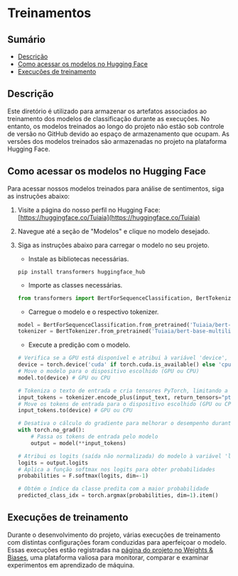 # Treinamentos

## Sumário

- [Descrição](#descrição)
- [Como acessar os modelos no Hugging Face](#como-acessar-os-modelos-no-hugging-face)
- [Execuções de treinamento](#execuções-de-treinamento)

## Descrição

Este diretório é utilizado para armazenar os artefatos associados ao treinamento dos modelos de classificação durante as execuções. No entanto, os modelos treinados ao longo do projeto não estão sob controle de versão no GitHub devido ao espaço de armazenamento que ocupam. As versões dos modelos treinados são armazenadas no projeto na plataforma Hugging Face.

## Como acessar os modelos no Hugging Face

Para acessar nossos modelos treinados para análise de sentimentos, siga as instruções abaixo:

1. Visite a página do nosso perfil no Hugging Face: [https://huggingface.co/Tuiaia](https://huggingface.co/Tuiaia)
2. Navegue até a seção de "Modelos" e clique no modelo desejado.
3. Siga as instruções abaixo para carregar o modelo no seu projeto.

    - Instale as bibliotecas necessárias.

    ```shell
    pip install transformers huggingface_hub
    ```

    - Importe as classes necessárias.

    ```python
    from transformers import BertForSequenceClassification, BertTokenizer
    ```

    - Carregue o modelo e o respectivo tokenizer.

    ```python
    model = BertForSequenceClassification.from_pretrained('Tuiaia/bert-base-multilingual-cased', num_labels=3)
    tokenizer = BertTokenizer.from_pretrained('Tuiaia/bert-base-multilingual-cased')
    ```

    - Execute a predição com o modelo.

    ```python
    # Verifica se a GPU está disponível e atribui à variável 'device', caso contrário, usa a CPU
    device = torch.device('cuda' if torch.cuda.is_available() else 'cpu')
    # Move o modelo para o dispositivo escolhido (GPU ou CPU)
    model.to(device) # GPU ou CPU

    # Tokeniza o texto de entrada e cria tensores PyTorch, limitando a sequência a um comprimento máximo de 512
    input_tokens = tokenizer.encode_plus(input_text, return_tensors="pt", max_length=512)
    # Move os tokens de entrada para o dispositivo escolhido (GPU ou CPU)
    input_tokens.to(device) # GPU ou CPU

    # Desativa o cálculo do gradiente para melhorar o desempenho durante a inferência
    with torch.no_grad():
        # Passa os tokens de entrada pelo modelo
        output = model(**input_tokens)
    
    # Atribui os logits (saída não normalizada) do modelo à variável 'logits'
    logits = output.logits
    # Aplica a função softmax nos logits para obter probabilidades
    probabilities = F.softmax(logits, dim=-1)

    # Obtém o índice da classe predita com a maior probabilidade
    predicted_class_idx = torch.argmax(probabilities, dim=1).item()
    ```

## Execuções de treinamento

Durante o desenvolvimento do projeto, várias execuções de treinamento com distintas configurações foram conduzidas para aperfeiçoar o modelo. Essas execuções estão registradas na [página do projeto no Weights & Biases](https://wandb.ai/tiagosanti/Tuiaia?workspace=user-tiagosanti), uma plataforma valiosa para monitorar, comparar e examinar experimentos em aprendizado de máquina.
